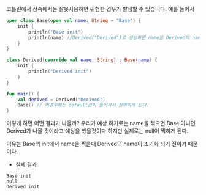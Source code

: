 코틀린에서 상속에서는 잘못사용하면 위험한 경우가 발생할 수 있습니다.
예를 들어서

```kotlin
open class Base(open val name: String = "Base") {
    init {
        println("Base init")
        println(name) //Derived("Derived")로 생성하면 name은 Derived의 name변수를 찍는것이다. 따라서 null이 나옴
    }
}

class Derived(override val name: String) : Base(name) {
    init {
        println("Derived init")
    }
}

fun main() {
    val derived = Derived("Derived")
    Base() // 이경우에는 default값이 들어가서 잘찍히게 된다.
}
```

이렇게 하면 어떤 결과가 나올까?
우리가 예상 하기로는 name을 찍으면 Base 아니면 Derived가 나올 것이라고 예상을 했을것이다 하지만
실제로는 null이 찍히게 된다.

이유는 Base의 init에서 name을 찍을때 Derived의 name이 초기화 되기 전이기 때문이다.

- 실제 결과

```
Base init
null
Derived init
```